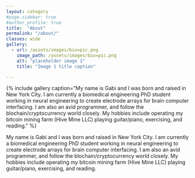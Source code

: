 ```yaml
---
layout: category
#page.sidebar: true
#author_profile: true
title:  "About"
permalink: "/about/"
classes: wide
gallery:
  - url: /assets/images/bio=pic.png
    image_path: /assets/images/bio=pic.png
    alt: "placeholder image 1"
    title: "Image 1 title caption"

---
```



{% include gallery caption="My name is Gabi and I was born and raised in New York City. I am currently a biomedical engineering PhD student working in neural engineering to create electrode arrays for brain computer interfacing. I am also an avid programmer, and follow the blochain/cryptocurrency world closely. My hobbies include operating my bitcoin mining farm (Hive Mine LLC) playing guitar/piano, exercising, and reading." %}


My name is Gabi and I was born and raised in New York City. I am currently a biomedical engineering PhD student working in neural engineering to create electrode arrays for brain computer interfacing. I am also an avid programmer, and follow the blochain/cryptocurrency world closely. My hobbies include operating my bitcoin mining farm (Hive Mine LLC) playing guitar/piano, exercising, and reading.
